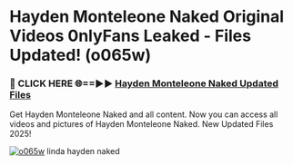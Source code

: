 # Hayden Monteleone Naked Original Videos 0nlyFans Leaked - Files Updated! (o065w)

<h3>🔴 CLICK HERE 🌐==►► <a href="https://tinyurl.com/yckcrads" rel="nofollow">Hayden Monteleone Naked Updated Files</a></h3>

Get Hayden Monteleone Naked and all content. Now you can access all videos and pictures of Hayden Monteleone Naked. New Updated Files 2025!

[![o065w](https://i.imgur.com/hpKpOFt.gif)](https://tinyurl.com/yckcrads)
linda hayden naked